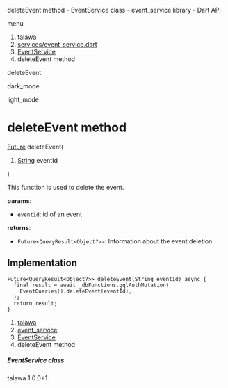 




deleteEvent method - EventService class - event\_service library - Dart API







menu

1. [talawa](../../index.html)
2. [services/event\_service.dart](../../file-___home_harshil_Desktop_open-source_palisadoes_talawa_lib_services_event_service/)
3. [EventService](../../file-___home_harshil_Desktop_open-source_palisadoes_talawa_lib_services_event_service/EventService-class.html)
4. deleteEvent method

deleteEvent


dark\_mode

light\_mode




# deleteEvent method


[Future](https://api.flutter.dev/flutter/dart-core/Future-class.html)
deleteEvent(

1. [String](https://api.flutter.dev/flutter/dart-core/String-class.html) eventId

)

This function is used to delete the event.

**params**:

* `eventId`: id of an event

**returns**:

* `Future<QueryResult<Object?>>`: Information about the event deletion

## Implementation

```
Future<QueryResult<Object?>> deleteEvent(String eventId) async {
  final result = await _dbFunctions.gqlAuthMutation(
    EventQueries().deleteEvent(eventId),
  );
  return result;
}
```

 


1. [talawa](../../index.html)
2. [event\_service](../../file-___home_harshil_Desktop_open-source_palisadoes_talawa_lib_services_event_service/)
3. [EventService](../../file-___home_harshil_Desktop_open-source_palisadoes_talawa_lib_services_event_service/EventService-class.html)
4. deleteEvent method

##### EventService class





talawa
1.0.0+1






